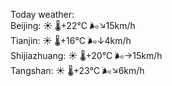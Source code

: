 Today weather:  
Beijing: ☀️   🌡️+22°C 🌬️↘15km/h  
Tianjin: ☀️   🌡️+16°C 🌬️↓4km/h  
Shijiazhuang: ☀️   🌡️+20°C 🌬️→15km/h  
Tangshan: ☀️   🌡️+23°C 🌬️↘6km/h  
